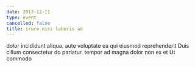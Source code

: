 ```yaml
---
date: 2017-12-11
type: event
cancelled: false
title: irure nisi laboris ad
---
```

dolor incididunt aliqua. aute voluptate ea qui eiusmod reprehenderit Duis cillum consectetur do pariatur. tempor ad magna dolor non ex et Ut commodo
